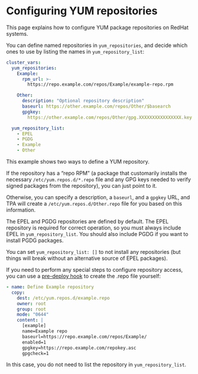 # Configuring YUM repositories

This page explains how to configure YUM package repositories on RedHat
systems.

You can define named repositories in `yum_repositories`, and decide
which ones to use by listing the names in `yum_repository_list`:

```yaml
cluster_vars:
  yum_repositories:
    Example:
      rpm_url: >-
        https://repo.example.com/repos/Example/example-repo.rpm

    Other:
      description: "Optional repository description"
      baseurl: https://other.example.com/repos/Other/$basearch
      gpgkey:
        https://other.example.com/repos/Other/gpg.XXXXXXXXXXXXXXXX.key

  yum_repository_list:
    - EPEL
    - PGDG
    - Example
    - Other
```

This example shows two ways to define a YUM repository.

If the repository has a “repo RPM” (a package that customarily installs
the necessary `/etc/yum.repos.d/*.repo` file and any GPG keys needed to
verify signed packages from the repository), you can just point to it.

Otherwise, you can specify a description, a `baseurl`, and a `gpgkey`
URL, and TPA will create a `/etc/yum.repos.d/Other.repo` file for
you based on this information.

The EPEL and PGDG repositories are defined by default. The EPEL
repository is required for correct operation, so you must always
include EPEL in `yum_repository_list`. You should also include PGDG if
you want to install PGDG packages.

You can set `yum_repository_list: []` to not install any repositories
(but things will break without an alternative source of EPEL packages).

If you need to perform any special steps to configure repository access,
you can use a [pre-deploy hook](tpaexec-hooks.md) to create the .repo
file yourself:

```yaml
- name: Define Example repository
  copy:
    dest: /etc/yum.repos.d/example.repo
    owner: root
    group: root
    mode: "0644"
    content: |
      [example]
      name=Example repo
      baseurl=https://repo.example.com/repos/Example/
      enabled=1
      gpgkey=https://repo.example.com/repokey.asc
      gpgcheck=1
```

In this case, you do not need to list the repository in
`yum_repository_list`.
